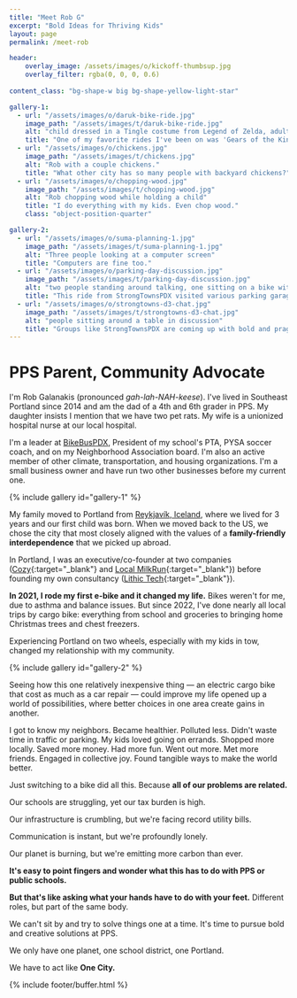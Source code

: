 ```yaml
---
title: "Meet Rob G"
excerpt: "Bold Ideas for Thriving Kids"
layout: page
permalink: /meet-rob

header:
    overlay_image: /assets/images/o/kickoff-thumbsup.jpg
    overlay_filter: rgba(0, 0, 0, 0.6)
    
content_class: "bg-shape-w big bg-shape-yellow-light-star"

gallery-1:
  - url: "/assets/images/o/daruk-bike-ride.jpg"
    image_path: "/assets/images/t/daruk-bike-ride.jpg"
    alt: "child dressed in a Tingle costume from Legend of Zelda, adult dressed as Daruk from Breath of the Wild, child in a costume as Link from Minish Cap"
    title: "One of my favorite rides I've been on was 'Gears of the Kingdom.' We're in costume here as Tingle, Daruk (giant foam hands not picture), and Link from Minish Cap. My wife dressed as Zelda."
  - url: "/assets/images/o/chickens.jpg"
    image_path: "/assets/images/t/chickens.jpg"
    alt: "Rob with a couple chickens."
    title: "What other city has so many people with backyard chickens?"
  - url: "/assets/images/o/chopping-wood.jpg"
    image_path: "/assets/images/t/chopping-wood.jpg"
    alt: "Rob chopping wood while holding a child"
    title: "I do everything with my kids. Even chop wood."
    class: "object-position-quarter"

gallery-2:
  - url: "/assets/images/o/suma-planning-1.jpg"
    image_path: "/assets/images/t/suma-planning-1.jpg"
    alt: "Three people looking at a computer screen"
    title: "Computers are fine too."
  - url: "/assets/images/o/parking-day-discussion.jpg"
    image_path: "/assets/images/t/parking-day-discussion.jpg"
    alt: "two people standing around talking, one sitting on a bike with a squirrel mask on"
    title: "This ride from StrongTownsPDX visited various parking garages in the central city and talked about what used to exist (housing and businesses)."
  - url: "/assets/images/o/strongtowns-d3-chat.jpg"
    image_path: "/assets/images/t/strongtowns-d3-chat.jpg"
    alt: "people sitting around a table in discussion"
    title: "Groups like StrongTownsPDX are coming up with bold and pragmatic ways to solve Portland's problems."
---
```


# PPS Parent, Community Advocate

I'm Rob Galanakis (pronounced _gah-lah-NAH-keese_). I've lived in Southeast Portland since 2014
and am the dad of a 4th and 6th grader in PPS. My daughter insists I mention that we have two pet rats.
My wife is a unionized hospital nurse at our local hospital. 

I'm a leader at [BikeBusPDX](https://bikebuspdx.org), President of my school's PTA, PYSA soccer coach, and on my Neighborhood Association board.
I'm also an active member of other climate, transportation, and housing organizations. I'm a small business owner and have run two other businesses before my current one.

{% include gallery id="gallery-1" %}

My family moved to Portland from [Reykjavík, Iceland](https://www.robg3d.com/2012/11/taking-your-dog-to-iceland/), where we lived for 3 years and our first child was born.
When we moved back to the US, we chose the city that most closely aligned with the values of a **family-friendly interdependence**
that we picked up abroad.

In Portland, I was an executive/co-founder at two companies ([Cozy](https://www.oregonlive.com/silicon-forest/2018/11/cozy_portland_tech_startup_sel.html){:target="_blank"} and [Local MilkRun](https://www.koin.com/news/health/coronavirus/milkrun-delivery-connects-portland-metro-with-local-food/){:target="_blank"}) before founding my own consultancy ([Lithic Tech](https://lithic.tech){:target="_blank"}).

**In 2021, I rode my first e-bike and it changed my life.** Bikes weren't for me, due to asthma and balance issues. But since 2022, I've done nearly all local trips by cargo bike: everything from school and groceries to bringing home Christmas trees and chest freezers.

Experiencing Portland on two wheels, especially with my kids in tow, changed my relationship with my community.

{% include gallery id="gallery-2" %}

Seeing how this one relatively inexpensive thing &mdash; an electric cargo bike that cost as much as a car repair &mdash; could improve my life
opened up a world of possibilities, where better choices in one area create gains in another.

I got to know my neighbors. Became healthier. Polluted less. Didn't waste time in traffic or parking. My kids loved going on errands. Shopped more locally. Saved more money. Had more fun. Went out more. Met more friends. Engaged in collective joy. Found tangible ways to make the world better.

Just switching to a bike did all this. Because **all of our problems are related.**

Our schools are struggling, yet our tax burden is high.

Our infrastructure is crumbling, but we're facing record utility bills.

Communication is instant, but we're profoundly lonely.

Our planet is burning, but we're emitting more carbon than ever.

**It's easy to point fingers and wonder what this has to do with PPS or public schools.**

**But that's like asking what your hands have to do with your feet.**
Different roles, but part of the same body.

We can't sit by and try to solve things one at a time.
It's time to pursue bold and creative solutions at PPS.

We only have one planet, one school district, one Portland.

We have to act like **One City.**

{% include footer/buffer.html %}
